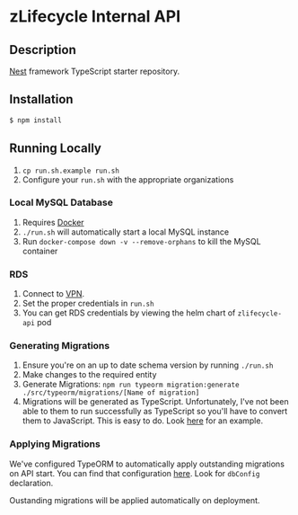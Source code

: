 # zLifecycle Internal API

## Description

[Nest](https://github.com/nestjs/nest) framework TypeScript starter repository.

## Installation

```bash
$ npm install
```

## Running Locally

1. `cp run.sh.example run.sh`
1. Configure your `run.sh` with the appropriate organizations

### Local MySQL Database

1. Requires [Docker](https://docs.docker.com/desktop/#download-and-install)
1. `./run.sh` will automatically start a local MySQL instance
1. Run `docker-compose down -v --remove-orphans` to kill the MySQL container

### RDS

1. Connect to [VPN](https://github.com/CompuZest/engineering/blob/main/docs/onboarding.md).
1. Set the proper credentials in `run.sh`
1. You can get RDS credentials by viewing the helm chart of `zlifecycle-api` pod

### Generating Migrations

1. Ensure you're on an up to date schema version by running `./run.sh`
1. Make changes to the required entity
1. Generate Migrations: `npm run typeorm migration:generate ./src/typeorm/migrations/[Name of migration]`
1. Migrations will be generated as TypeScript. Unfortunately, I've not been able to them to run successfully as TypeScript so you'll have to convert them to JavaScript. This is easy to do. Look [here](src/typeorm/migrations/1673901210875-TeamEstimatedCost.js) for an example.

### Applying Migrations

We've configured TypeORM to automatically apply outstanding migrations on API start. You can find that configuration [here](src/typeorm/index.ts). Look for `dbConfig` declaration.

Oustanding migrations will be applied automatically on deployment.
